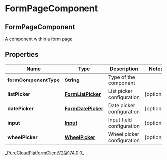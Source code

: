 # FormPageComponent

## FormPageComponent
A component within a form page

## Properties

|Name | Type | Description | Notes|
|------------ | ------------- | ------------- | -------------|
| **formComponentType** | **String** | Type of the component | |
| **listPicker** | [**FormListPicker**](FormListPicker) | List picker configuration | [optional] |
| **datePicker** | [**FormDatePicker**](FormDatePicker) | Date picker configuration | [optional] |
| **input** | [**Input**](Input) | Input field configuration | [optional] |
| **wheelPicker** | [**WheelPicker**](WheelPicker) | Wheel picker configuration | [optional] |



_PureCloudPlatformClientV2@174.0.0_
